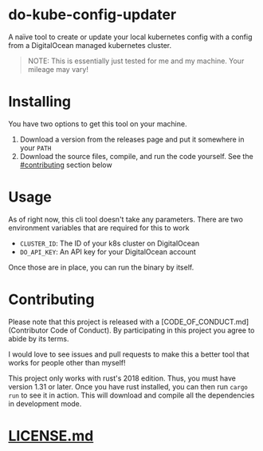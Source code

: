 # do-kube-config-updater

A naïve tool to create or update your local kubernetes config with a config from a DigitalOcean managed kubernetes cluster.

> NOTE: This is essentially just tested for me and my machine. Your mileage may vary!

# Installing

You have two options to get this tool on your machine.

1. Download a version from the releases page and put it somewhere in your `PATH`
2. Download the source files, compile, and run the code yourself. See the [#contributing](contributing) section below

# Usage

As of right now, this cli tool doesn't take any parameters. There are two environment variables that are required for this to work

- `CLUSTER_ID`: The ID of your k8s cluster on DigitalOcean
- `DO_API_KEY`: An API key for your DigitalOcean account

Once those are in place, you can run the binary by itself.

# Contributing

Please note that this project is released with a [CODE_OF_CONDUCT.md](Contributor Code of Conduct). By participating in this project you agree to abide by its terms.

I would love to see issues and pull requests to make this a better tool that works for people other than myself!

This project only works with rust's 2018 edition. Thus, you must have version 1.31 or later. Once you have rust installed, you can then run `cargo run` to see it in action. This will download and compile all the dependencies in development mode.

# [LICENSE.md](License)
